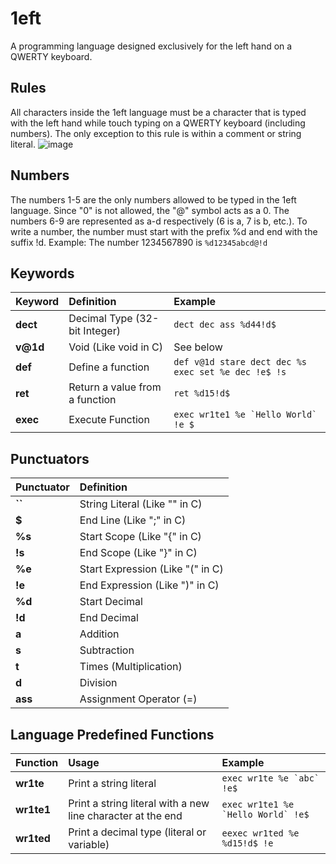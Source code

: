 # 1eft

A programming language designed exclusively for the left hand on a QWERTY keyboard.

## Rules

All characters inside the 1eft language must be a character that is typed with the left hand while touch typing on a QWERTY keyboard (including numbers). The only exception to this rule is within a comment or string literal.
![image](https://github.com/user-attachments/assets/6c3abb7d-ddf4-4bf5-85a3-7f86a844b8f5)

## Numbers

The numbers 1-5 are the only numbers allowed to be typed in the 1eft language. Since "0" is not allowed, the "@" symbol acts as a 0. The numbers 6-9 are represented as a-d respectively (6 is a, 7 is b, etc.). To write a number, the number must start with the prefix %d and end with the suffix !d. Example: The number 1234567890 is ```%d12345abcd@!d```

## Keywords

| Keyword | Definition | Example |
|:-|:---|:---|
| **dect** | Decimal Type (32-bit Integer) | ```dect dec ass %d44!d$``` |
| **v@1d** | Void (Like void in C) | See below |
| **def** | Define a function | ```def v@1d stare dect dec %s exec set %e dec !e$ !s```|
| **ret** | Return a value from a function | ```ret %d15!d$``` |
| **exec** | Execute Function | ```exec wr1te1 %e `Hello World` !e $```|

## Punctuators

| Punctuator | Definition |
|:-|:---|
| **``** | String Literal (Like "" in C) |
| **$** | End Line (Like ";" in C) |
| **%s** | Start Scope (Like "{" in C) |
| **!s** | End Scope (Like "}" in C) |
| **%e** | Start Expression (Like "(" in C) |
| **!e** | End Expression (Like ")" in C) |
| **%d** | Start Decimal |
| **!d** | End Decimal |
| **a** | Addition |
| **s** | Subtraction |
| **t** | Times (Multiplication) |
| **d** | Division |
| **ass** | Assignment Operator (=) |

## Language Predefined Functions

| Function | Usage | Example |
|:-|:---|:---|
| **wr1te** | Print a string literal | ```exec wr1te %e `abc` !e$```|
| **wr1te1** | Print a string literal with a new line character at the end | ```exec wr1te1 %e `Hello World` !e$``` |
| **wr1ted** | Print a decimal type (literal or variable) | ```eexec wr1ted %e %d15!d$ !e```|
